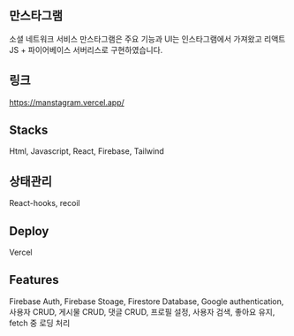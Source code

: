 ## 만스타그램
소셜 네트워크 서비스 만스타그램은 주요 기능과 UI는 인스타그램에서 가져왔고 리액트JS + 파이어베이스 서버리스로 구현하였습니다.

## 링크
https://manstagram.vercel.app/

## Stacks
Html, Javascript, React, Firebase, Tailwind

## 상태관리
React-hooks, recoil

## Deploy
Vercel

## Features
Firebase Auth, Firebase Stoage, Firestore Database, Google authentication,
사용자 CRUD, 게시물 CRUD, 댓글 CRUD, 프로필 설정, 사용자 검색, 좋아요 유지,
fetch 중 로딩 처리
